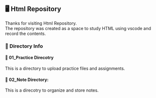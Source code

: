 ## **🖥️ Html Repository**
Thanks for visiting Html Repository.<br>
The repository was created as a space to study HTML using vscode and record the contents.

### 📝 Directory Info
#### 📁 01_Practice Direcotry
This is a directory to upload practice files and assignments.

#### 📁 02_Note Directory:
This is a direcotry to organize and store notes.
